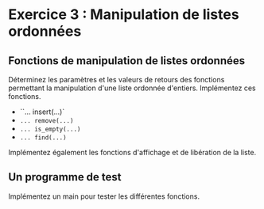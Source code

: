 # Exercice 3 :  Manipulation de listes ordonnées

## Fonctions de manipulation de listes ordonnées 

Déterminez les paramètres et les valeurs de retours des fonctions permettant la manipulation d'une liste ordonnée d'entiers. Implémentez ces fonctions.

- ``... insert(...)`
- `... remove(...)`
- `... is_empty(...)`
- `... find(...)`

Implémentez également les fonctions d'affichage et de libération de la liste.
 
## Un programme de test
Implémentez un main pour tester les différentes fonctions.